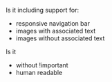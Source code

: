 Is it including support for:

- responsive navigation bar
- images with associated text
- images without associated text

Is it

- without !important
- human readable